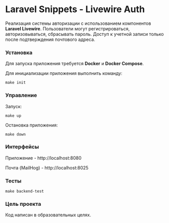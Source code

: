 # Laravel Snippets - Livewire Auth

Реализация системы авторизации с использованием компонентов **Laravel Livewire**.
Пользователи могут регистрироваться, авторизовываться, сбрасывать пароль. Доступ к учетной записи только после подтверждения почтового адреса.

### Установка

Для запуска приложения требуется **Docker** и **Docker Compose**.

Для инициализации приложения выполнить команду:
```
make init
```

### Управление

Запуск:
```
make up
```

Остановка приложения:

```
make down
```

### Интерфейсы

Приложение - http://localhost:8080

Почта (MailHog) - http://localhost:8025

### Тесты

```
make backend-test
```

### Цель проекта

Код написан в образовательных целях. 
